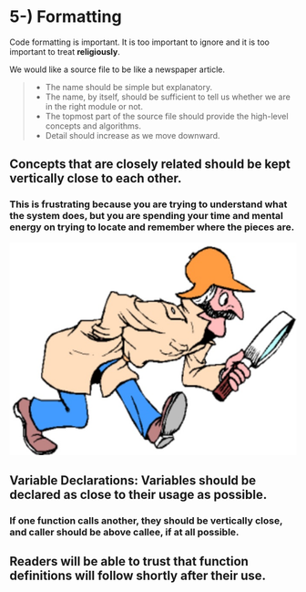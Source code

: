 # 5-) Formatting

Code formatting is important. It is too important to ignore and it is too important to treat **religiously**.

We would like a source file to be like a newspaper article. 
>- The name should be simple but explanatory.
>- The name, by itself, should be sufficient to tell us whether we are in the right module or not.
>- The topmost part of the source file should provide the high-level concepts and algorithms.
>- Detail should increase as we move downward.

## Concepts that are closely related should be kept vertically close to each other.

### This is frustrating because you are trying to understand what the system does, but you are spending your time and mental energy on trying to locate and remember where the pieces are. 

![](./images/detective.jpg "Detective")

## **Variable Declarations:** Variables should be declared as close to their usage as possible. 

### If one function calls another, they should be vertically close, and caller should be above callee, if at all possible.

## Readers will be able to trust that function definitions will follow shortly after their use.
